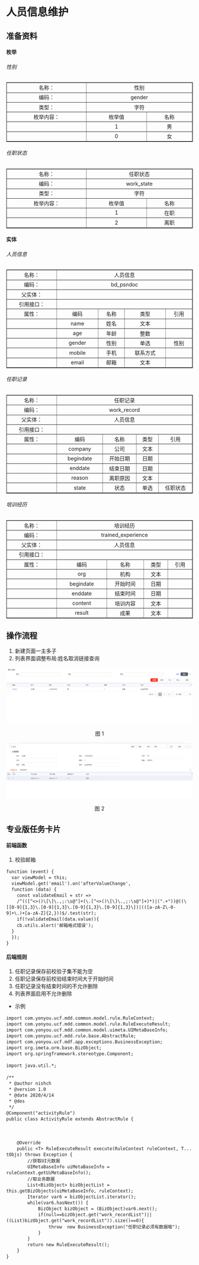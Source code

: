 # 人员信息维护

## 准备资料

#### 枚举

###### 性别

<table border="1" cellpadding="3" cellspaing="3">
    <tr align="center">
        <td width="200px">名称：</td>
        <td width="300px" colspan="2">性别</td>
    </tr>
    <tr align="center">
        <td>编码：</td>
        <td colspan="2">gender</td>
    </tr>
    <tr align="center">
        <td>类型：</td>
        <td colspan="2">字符</td>
    </tr>
    <tr align="center">
        <td>枚举内容：</td>
        <td>枚举值</td>
        <td>名称</td>
    </tr>
    <tr align="center">
        <td></td>
        <td>1</td>
        <td>男</td>
    </tr>
    <tr align="center">
        <td></td>
        <td>0</td>
        <td>女</td>
    </tr>
</table>

###### 任职状态

<table border="1" cellpadding="3" cellspaing="3">
    <tr align="center">
        <td width="200px">名称：</td>
        <td width="300px" colspan="2">任职状态</td>
    </tr>
    <tr align="center">
        <td>编码：</td>
        <td colspan="2">work_state</td>
    </tr>
    <tr align="center">
        <td>类型：</td>
        <td colspan="2">字符</td>
    </tr>
    <tr align="center">
        <td>枚举内容：</td>
        <td>枚举值</td>
        <td>名称</td>
    </tr>
    <tr align="center">
        <td></td>
        <td>1</td>
        <td>在职</td>
    </tr>
    <tr align="center">
        <td></td>
        <td>2</td>
        <td>离职</td>
    </tr>
</table>

#### 实体

###### 人员信息

<table border="1" cellpadding="3" cellspaing="3">
    <tr align="center">
        <td width="120px">名称：</td>
        <td width="500px" colspan="4">人员信息</td>
    </tr>
    <tr align="center">
        <td>编码：</td>
        <td colspan="4">bd_psndoc</td>
    </tr>
    <tr align="center">
        <td>父实体：</td>
        <td colspan="4"></td>
    </tr>
    <tr align="center">
        <td>引用接口：</td>
        <td colspan="4"></td>
    </tr>
    <tr align="center">
        <td>属性：</td>
        <td>编码</td>
        <td>名称</td>
        <td>类型</td>
        <td>引用</td>
    </tr>
    <tr align="center">
        <td></td>
        <td>name</td>
        <td>姓名</td>
        <td>文本</td>
        <td></td>
    </tr>
        <tr align="center">
                <td></td>
                <td>age</td>
                <td>年龄</td>
                <td>整数</td>
                <td></td>
            </tr>
            <tr align="center">
                    <td></td>
                    <td>gender</td>
                    <td>性别</td>
                    <td>单选</td>
                    <td>性别</td>
                </tr>
                <tr align="center">
                                <td></td>
                                <td>mobile</td>
                                <td>手机</td>
                                <td>联系方式</td>
                                <td></td>
                            </tr>
                            <tr align="center">
                                            <td></td>
                                            <td>email</td>
                                            <td>邮箱</td>
                                            <td>文本</td>
                                            <td></td>
                                        </tr>
</table>


###### 任职记录

<table border="1" cellpadding="3" cellspaing="3">
    <tr align="center">
        <td width="120px">名称：</td>
        <td width="500px" colspan="4">任职记录</td>
    </tr>
    <tr align="center">
        <td>编码：</td>
        <td colspan="4">work_record</td>
    </tr>
    <tr align="center">
        <td>父实体：</td>
        <td colspan="4">人员信息</td>
    </tr>
    <tr align="center">
        <td>引用接口：</td>
        <td colspan="4"></td>
    </tr>
    <tr align="center">
        <td>属性：</td>
        <td>编码</td>
        <td>名称</td>
        <td>类型</td>
        <td>引用</td>
    </tr>
    <tr align="center">
        <td></td>
        <td>company</td>
        <td>公司</td>
        <td>文本</td>
        <td></td>
    </tr>
    <tr align="center">
        <td></td>
        <td>begindate</td>
        <td>开始日期</td>
        <td>日期</td>
        <td></td>
    </tr>
    <tr align="center">
        <td></td>
        <td>enddate</td>
        <td>结束日期</td>
        <td>日期</td>
        <td></td>
    </tr>
    <tr align="center">
        <td></td>
        <td>reason</td>
        <td>离职原因</td>
        <td>文本</td>
        <td></td>
    </tr>
    <tr align="center">
            <td></td>
            <td>state</td>
            <td>状态</td>
            <td>单选</td>
            <td>任职状态</td>
        </tr>
</table>


###### 培训经历

<table border="1" cellpadding="3" cellspaing="3">
    <tr align="center">
        <td width="120px">名称：</td>
        <td width="500px" colspan="4">培训经历</td>
    </tr>
    <tr align="center">
        <td>编码：</td>
        <td colspan="4">trained_experience</td>
    </tr>
    <tr align="center">
        <td>父实体：</td>
        <td colspan="4">人员信息</td>
    </tr>
    <tr align="center">
        <td>引用接口：</td>
        <td colspan="4"></td>
    </tr>
    <tr align="center">
        <td>属性：</td>
        <td>编码</td>
        <td>名称</td>
        <td>类型</td>
        <td>引用</td>
    </tr>
    <tr align="center">
        <td></td>
        <td>org</td>
        <td>机构</td>
        <td>文本</td>
        <td></td>
    </tr>
    <tr align="center">
        <td></td>
        <td>begindate</td>
        <td>开始时间</td>
        <td>日期</td>
        <td></td>
    </tr>
    <tr align="center">
        <td></td>
        <td>enddate</td>
        <td>结束时间</td>
        <td>日期</td>
        <td></td>
    </tr>
    <tr align="center">
        <td></td>
        <td>content</td>
        <td>培训内容</td>
        <td>文本</td>
        <td></td>
    </tr>
    <tr align="center">
        <td></td>
        <td>result</td>
        <td>成果</td>
        <td>文本</td>
        <td></td>
    </tr>
</table>

## 操作流程

1. 新建页面一主多子
2. 列表界面调整布局:姓名取消链接查询

<div align=center>
<img src="/mybook/developergame/professional/4-/images/1.png"/>
</div>
<p align="center">图 1</p>

<div align=center>
<img src="/mybook/developergame/professional/4-/images/2.png"/>
</div>
<p align="center">图 2</p>


## 专业版任务卡片

####  前端函数
1. 校验邮箱

```
function (event) {
  var viewModel = this;
  viewModel.get('email').on('afterValueChange',
  function (data) {
    const validateEmail = str =>
    /^(([^<>()\[\]\.,;:\s@"]+(\.[^<>()\[\]\.,;:\s@"]+)*)|(".+"))@((\[[0-9]{1,3}\.[0-9]{1,3}\.[0-9]{1,3}\.[0-9]{1,3}\])|(([a-zA-Z\-0-9]+\.)+[a-zA-Z]{2,}))$/.test(str);
    if(!validateEmail(data.value)){
    cb.utils.alert('邮箱格式错误');
  }
  });
}

```

####  后端规则

1. 任职记录保存前校验子集不能为空
2. 任职记录保存前校验结束时间大于开始时间
3. 任职记录没有结束时间的不允许删除
4. 列表界面启用不允许删除

- 示例

```
import com.yonyou.ucf.mdd.common.model.rule.RuleContext;
import com.yonyou.ucf.mdd.common.model.rule.RuleExecuteResult;
import com.yonyou.ucf.mdd.common.model.uimeta.UIMetaBaseInfo;
import com.yonyou.ucf.mdd.rule.base.AbstractRule;
import com.yonyou.ucf.mdf.app.exceptions.BusinessException;
import org.imeta.orm.base.BizObject;
import org.springframework.stereotype.Component;

import java.util.*;

/**
 * @author nishch
 * @version 1.0
 * @date 2020/4/14
 * @des
 */
@Component("activityRule")
public class ActivityRule extends AbstractRule {



    @Override
    public <T> RuleExecuteResult execute(RuleContext ruleContext, T... tObjs) throws Exception {
        //获取UI元数据
        UIMetaBaseInfo uiMetaBaseInfo = ruleContext.getUiMetaBaseInfo();
        //取业务数据
        List<BizObject> bizObjectList = this.getBizObjects(uiMetaBaseInfo, ruleContext);
        Iterator var6 = bizObjectList.iterator();
        while(var6.hasNext()) {
            BizObject bizObject = (BizObject)var6.next();
            if(null==bizObject.get("work_recordList")||((List)bizObject.get("work_recordList")).size()==0){
                throw  new BusinessException("任职记录必须有数据哦");
            }
        }
        return new RuleExecuteResult();
    }
}


```

